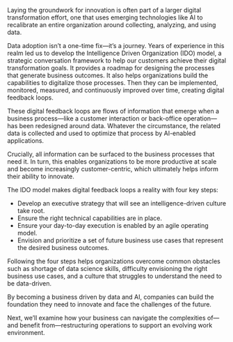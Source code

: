 Laying the groundwork for innovation is often part of a larger digital transformation effort, one that uses emerging technologies like AI to recalibrate an entire organization around collecting, analyzing, and using data.

Data adoption isn’t a one-time fix—it’s a journey. Years of experience in this realm led us to develop the Intelligence Driven Organization (IDO) model, a strategic conversation framework to help our customers achieve their digital transformation goals. It provides a roadmap for designing the processes that generate business outcomes. It also helps organizations build the capabilities to digitalize those processes. Then they can be implemented, monitored, measured, and continuously improved over time, creating digital feedback loops.

These digital feedback loops are flows of information that emerge when a business process—like a customer interaction or back-office operation—has been redesigned around data. Whatever the circumstance, the related data is collected and used to optimize that process by AI-enabled applications.

Crucially, all information can be surfaced to the business processes that need it. In turn, this enables organizations to be more productive at scale and become increasingly customer-centric, which ultimately helps inform their ability to innovate.

The IDO model makes digital feedback loops a reality with four key steps:

* Develop an executive strategy that will see an intelligence-driven culture take root.  
* Ensure the right technical capabilities are in place.
* Ensure your day-to-day execution is enabled by an agile operating model.
* Envision and prioritize a set of future business use cases that represent the desired business outcomes.

Following the four steps helps organizations overcome common obstacles such as shortage of data science skills, difficulty envisioning the right business use cases, and a culture that struggles to understand the need to be data-driven.

By becoming a business driven by data and AI, companies can build the foundation they need to innovate and face the challenges of the future.

Next, we’ll examine how your business can navigate the complexities of—and benefit from—restructuring operations to support an evolving work environment.

